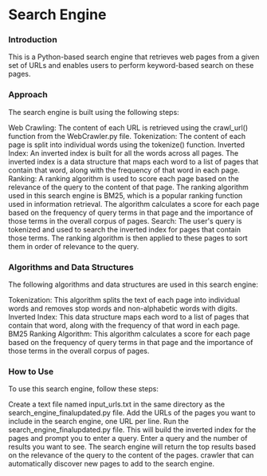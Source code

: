 


# Search Engine
### Introduction
This is a Python-based search engine that retrieves web pages from a given set of URLs and enables users to perform keyword-based search on these pages.

### Approach
The search engine is built using the following steps:

Web Crawling: The content of each URL is retrieved using the crawl_url() function from the WebCrawler.py file.
Tokenization: The content of each page is split into individual words using the tokenize() function.
Inverted Index: An inverted index is built for all the words across all pages. The inverted index is a data structure that maps each word to a list of pages that contain that word, along with the frequency of that word in each page.
Ranking: A ranking algorithm is used to score each page based on the relevance of the query to the content of that page. The ranking algorithm used in this search engine is BM25, which is a popular ranking function used in information retrieval. The algorithm calculates a score for each page based on the frequency of query terms in that page and the importance of those terms in the overall corpus of pages.
Search: The user's query is tokenized and used to search the inverted index for pages that contain those terms. The ranking algorithm is then applied to these pages to sort them in order of relevance to the query.
### Algorithms and Data Structures
The following algorithms and data structures are used in this search engine:

Tokenization: This algorithm splits the text of each page into individual words and removes stop words and non-alphabetic words with digits.
Inverted Index: This data structure maps each word to a list of pages that contain that word, along with the frequency of that word in each page.
BM25 Ranking Algorithm: This algorithm calculates a score for each page based on the frequency of query terms in that page and the importance of those terms in the overall corpus of pages.
### How to Use
To use this search engine, follow these steps:

Create a text file named input_urls.txt in the same directory as the search_engine_finalupdated.py file. Add the URLs of the pages you want to include in the search engine, one URL per line.
Run the search_engine_finalupdated.py file. This will build the inverted index for the pages and prompt you to enter a query.
Enter a query and the number of results you want to see. The search engine will return the top results based on the relevance of the query to the content of the pages.
crawler that can automatically discover new pages to add to the search engine.